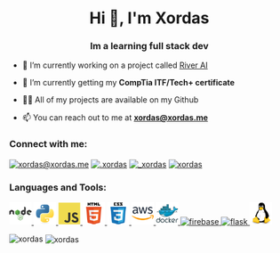 <h1 align="center">Hi 👋, I'm Xordas</h1>
<h3 align="center">Im a learning full stack dev</h3>

- 🔭 I’m currently working on a project called [River AI](https://github.com/RiverINC)

- 🌱 I’m currently getting my **CompTia ITF/Tech+ certificate**

- 👨‍💻 All of my projects are available on my Github

- 📫 You can reach out to me at **xordas@xordas.me**

<h3 align="left">Connect with me:</h3>
<p align="left">
 <a href="mailto:xordas@xordas.me" target="blank"><img align="center" src="https://media.xordas.me/movie-river/email_icon.svg" alt="xordas@xordas.me" height="30" width="40" /></a>
<a href="https://discord.com/users/754481848268357743" target="blank"><img align="center" src="https://raw.githubusercontent.com/rahuldkjain/github-profile-readme-generator/master/src/images/icons/Social/discord.svg" alt=".xordas" height="30" width="40" /></a>
<a href="https://twitter.com/_xordas" target="blank"><img align="center" src="https://raw.githubusercontent.com/rahuldkjain/github-profile-readme-generator/master/src/images/icons/Social/twitter.svg" alt="_xordas" height="30" width="40" /></a>
<a href="https://www.youtube.com/c/xordas" target="blank"><img align="center" src="https://raw.githubusercontent.com/rahuldkjain/github-profile-readme-generator/master/src/images/icons/Social/youtube.svg" alt="xordas" height="30" width="40" /></a>
</p>



<h3 align="left">Languages and Tools:</h3>
<p align="left">
    <a href="https://nodejs.org" target="_blank" rel="noreferrer">
        <img src="https://raw.githubusercontent.com/devicons/devicon/master/icons/nodejs/nodejs-original-wordmark.svg" alt="nodejs" width="40" height="40"/>
    </a>
    <a href="https://www.python.org" target="_blank" rel="noreferrer">
        <img src="https://raw.githubusercontent.com/devicons/devicon/master/icons/python/python-original.svg" alt="python" width="40" height="40"/>
    </a>
    <a href="https://developer.mozilla.org/en-US/docs/Web/JavaScript" target="_blank" rel="noreferrer">
        <img src="https://raw.githubusercontent.com/devicons/devicon/master/icons/javascript/javascript-original.svg" alt="javascript" width="40" height="40"/>
    </a>
    <a href="https://www.w3.org/html/" target="_blank" rel="noreferrer">
        <img src="https://raw.githubusercontent.com/devicons/devicon/master/icons/html5/html5-original-wordmark.svg" alt="html5" width="40" height="40"/>
    </a>
    <a href="https://www.w3schools.com/css/" target="_blank" rel="noreferrer">
        <img src="https://raw.githubusercontent.com/devicons/devicon/master/icons/css3/css3-original-wordmark.svg" alt="css3" width="40" height="40"/>
    </a>
    <a href="https://aws.amazon.com" target="_blank" rel="noreferrer">
        <img src="https://raw.githubusercontent.com/devicons/devicon/master/icons/amazonwebservices/amazonwebservices-original-wordmark.svg" alt="aws" width="40" height="40"/>
    </a>
    <a href="https://www.docker.com/" target="_blank" rel="noreferrer">
        <img src="https://raw.githubusercontent.com/devicons/devicon/master/icons/docker/docker-original-wordmark.svg" alt="docker" width="40" height="40"/>
    </a>
    <a href="https://firebase.google.com/" target="_blank" rel="noreferrer">
        <img src="https://www.vectorlogo.zone/logos/firebase/firebase-icon.svg" alt="firebase" width="40" height="40"/>
    </a>
    <a href="https://flask.palletsprojects.com/" target="_blank" rel="noreferrer">
        <img src="https://www.vectorlogo.zone/logos/pocoo_flask/pocoo_flask-icon.svg" alt="flask" width="40" height="40"/>
    </a>
    <a href="https://www.linux.org/" target="_blank" rel="noreferrer">
        <img src="https://raw.githubusercontent.com/devicons/devicon/master/icons/linux/linux-original.svg" alt="linux" width="40" height="40"/>
    </a>
</p>


<p><img align="left" src="https://github-readme-stats-one-chi-66.vercel.app/api/top-langs?username=Xordas&theme=dark&layout=compact&exclude_repo=Movie-River%22%20onload=%22this.previousElementSibling.style.display=%27none%27" alt="xordas" /></p>

<p>&nbsp;<img align="center" src="https://github-readme-stats-one-chi-66.vercel.app/api?username=Xordas&theme=dark&hide_rank=true&hide=prs&line_height=24&show_icons=true&icon_color=9c1cc4%22%20onload=%22this.previousElementSibling.style.display=%27none%27" alt="xordas" /></p>
